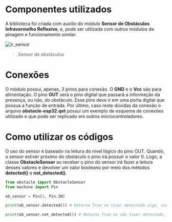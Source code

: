 # Componentes utilizados
  A biblioteca foi criada com auxílio do módulo **Sensor de Obstáculos Infravermelho Reflexivo**, e, pode ser utilizada com outros módulos de pinagem e funcionamento similar.
  
  ![ir_sensor](https://user-images.githubusercontent.com/35488608/167315082-04fe59a5-383e-48ee-a62f-ebc23c3e0847.jpeg)
  > Sensor de obstáculos 

# Conexões
  O módulo possui, apenas, 3 pinos para conexão. O **GND** e o **Vcc** são para alimentação. O pino **OUT** será o pino digital que passará a informação da presença, ou não, do obstáculo. Esse pino deve ir em uma porta digital que possua a função de entrada. Por último, caso reste dúvidas da conexão o arquivo **obstacle-esp32.qet** possui um exemplo de esquema de conexões utilizado e que pode ser replicado em outros microcontroladores.
  
# Como utilizar os códigos 
  O uso do sensor é baseado na leitura do nível lógico do pino OUT. Quando, o sensor estiver próximo do obstáculo o pino irá possuir o valor 0. Logo, a classe **ObstacleSensor** ao receber o pino do sensor irá fazer a leitura desses valores e devolver um valor booleano por meio dos métodos **detected()** e **not_detected()**.
  
```Python
from obstacle import ObstacleSensor
from machine import Pin

ob_sensor = Pin(2, Pin.IN)

print(ob_sensor.detected()) # Retorna True se tiver detectado algo, caso contrário retorna False

print(ob_sensor.not_detected()) # Retorna True se não tiver detectado, e, False se tiver detectado
```

